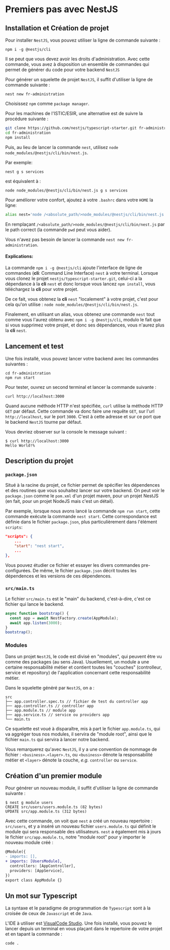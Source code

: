 # Premiers pas avec NestJS

## Installation et Création de projet

Pour installer `NestJS`, vous pouvez utiliser la ligne de commande suivante : 

```shell
npm i -g @nestjs/cli
```

Il se peut que vous devez avoir les droits d'administration.
Avec cette commande, vous avez à disposition un ensemble de commandes qui permet de générer du code pour votre backend `NestJS`

Pour générer un squelette de projet `NestJS`, il suffit d'utiliser la ligne de commande suivante :

```shell
nest new fr-administration
```

Choisissez `npm` comme `package manager`.

Pour les machines de l'ISTIC/ESIR, une alternative est de suivre la procédure suivante :

```sh
git clone https://github.com/nestjs/typescript-starter.git fr-administration
cd fr-administration
npm install
```

Puis, au lieu de lancer la commande `nest`, utilisez `node node_modules/@nestjs/cli/bin/nest.js`.

Par exemple: 

```
nest g s services
```

est équivalent à :

```
node node_modules/@nestjs/cli/bin/nest.js g s services
```

Pour améliorer votre confort, ajoutez à votre `.bashrc` dans votre `HOME` la ligne:

```sh
alias nest='node /<absolute_path/>node_modules/@nestjs/cli/bin/nest.js'
```

En remplaçant `/<absolute_path/>node_modules/@nestjs/cli/bin/nest.js` par le path correct (la commande `pwd` peut vous aider).

Vous n'avez pas besoin de lancer la commande `nest new fr-administration`.

#### Explications:

La commande `npm i -g @nestjs/cli` ajoute l'interface de ligne de commandes (**cli**: Command Line Interface) `nest` à votre terminal.
Lorsque vous clonez le projet `nestjs/typescript-starter.git`, celui-ci a la dépendance à la **cli** `nest` et donc lorsque vous lancez `npm install`, vous téléchargez la **cli** pour votre projet.

De ce fait, vous obtenez la **cli** `nest` "localement" à votre projet, c'est pour cela qu'on utilise : `node node_modules/@nestjs/cli/bin/nest.js`.

Finalement, en utilisant un alias, vous obtenez une commande `nest` tout comme vous l'aurez obtenu avec 
`npm i -g @nestjs/cli`, modulo le fait que si vous supprimez votre projet, et donc ses dépendances, vous n'aurez plus la **cli** `nest`.

## Lancement et test

Une fois installé, vous pouvez lancer votre backend avec les commandes suivantes :

```shell
cd fr-administration
npm run start
```

Pour tester, ouvrez un second terminal et lancer la commande suivante :

```shell
curl http://localhost:3000
```

Quand aucune méthode HTTP n'est spécifiée, `curl` utilise la méthode HTTP `GET` par défaut.
Cette commande va donc faire une requête `GET`, sur l'url `http://localhost`, sur le port `3000`. C'est à cette adresse et sur ce port que le backend `NestJS` tourne par défaut.

Vous devriez observer sur la console le message suivant :

```shell
$ curl http://localhost:3000 
Hello World!%
```

## Description du projet

### `package.json`

Situé à la racine du projet, ce fichier permet de spécifier les dépendences et des routines que vous souhaitez lancer sur votre backend. 
On peut voir le `package.json` comme le `pom.xml` d'un projet maven, pour un projet NestJS (en fait, pour un projet NodeJS mais c'est un détail).

Par exemple, lorsque nous avons lancé la commande `npm run start`, cette commande exécute la commande `nest start`. Cette correspondance est définie dans le fichier `package.json`, plus particulièrement dans l'élément `scripts`:

```json
"scripts": {
    ...
    "start": "nest start",
    ...
},
```

Vous pouvez étudier ce fichier et essayer les divers commandes pre-configurées. De même, le fichier `package.json` décrit toutes les dépendences et les versions de ces dépendences.


### `src/main.ts`

Le fichier `src/main.ts` est le "main" du backend, c'est-à-dire, c'est ce fichier qui lance le backend.

```typescript
async function bootstrap() {
  const app = await NestFactory.create(AppModule);
  await app.listen(3000);
}
bootstrap();
```

### Modules

Dans un projet `NestJS`, le code est divisé en "modules", qui peuvent être vu comme des packages (au sens Java).
Usuellement, un module a une certaine responsabilité métier et contient toutes les "couches" (controlleur, service et repository) de l'application concernant cette responsabilité métier.

Dans le squelette généré par `NestJS`, on a :

```
src
├── app.controller.spec.ts // fichier de test du controller app
├── app.controller.ts // controller app
├── app.module.ts // module app
├── app.service.ts // service ou providers app
└── main.ts
```

Ce squelette est voué à disparaître, mis à part le fichier `app.module.ts`, qui va aggréger tous nos modules, il servira de "module root", ainsi que le fichier `main.ts` qui servira à lancer notre backend.

Vous remarquerez qu'avec `NestJS`, il y a une convention de nommage de fichier : `<business>.<layer>.ts`, ou `<business>` dénote la responsabilité métier et `<layer>` dénote la couche, _e.g._ `controller` ou `service`.

## Création d'un premier module

Pour générer un nouveau module, il suffit d'utiliser la ligne de commande suivante :

```shell
$ nest g module users
CREATE src/users/users.module.ts (82 bytes)
UPDATE src/app.module.ts (312 bytes)
```

Avec cette commande, on voit que `nest` a créé un nouveau repertoire : `src/users`, et y a inséré un nouveau fichier `users.module.ts` qui définit le module qui sera responsable des utilisateurs.
`nest` a également mis à jours le fichier `src/app.module.ts`, notre "module root" pour y importer le nouveau module créé :

```diff
@Module({
- imports: [],
+ imports: [UsersModule],
  controllers: [AppController],
  providers: [AppService],
})
export class AppModule {}
```

## Un mot sur Typescript

La syntaxe et le paradigme de programmation de `Typescript` sont à la croisée de ceux de `Javascript` et de `Java`.

L'IDE à utiliser est [VisualCode Studio](https://code.visualstudio.com/). Une fois installé, vous pouvez le lancer depuis un terminal en vous plaçant dans le repertoire de votre projet et en tapant la commande : 


```shell
code .
``` 
